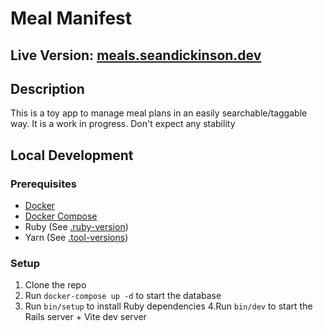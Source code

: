 # Meal Manifest

## Live Version: [meals.seandickinson.dev](https://meals.seandickinson.dev)

## Description

This is a toy app to manage meal plans in an easily searchable/taggable way. It is a work in progress. Don't expect any stability

## Local Development

### Prerequisites

- [Docker](https://docs.docker.com/get-docker/)
- [Docker Compose](https://docs.docker.com/compose/install/)
- Ruby (See [.ruby-version](.ruby-version))
- Yarn (See [.tool-versions](.tool-versions))

### Setup

1. Clone the repo
2. Run `docker-compose up -d` to start the database
3. Run `bin/setup` to install Ruby dependencies
4.Run `bin/dev` to start the Rails server + Vite dev server
